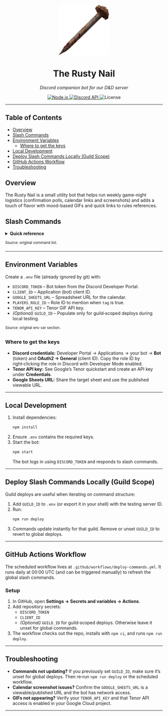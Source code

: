 <div align="center">
  <img src="./assets/RustyNail.png" alt="The Rusty Nail logo" width="160" />
  <h1>The Rusty Nail</h1>
  <p><em>Discord companion bot for our D&D server</em></p>

  <!-- Badges -->
  <p>
    <a href="https://nodejs.org/">
      <img alt="Node.js" src="https://img.shields.io/badge/Node.js-≥18.x-informational" />
    </a>
    <a href="https://discord.com/developers/docs/intro">
      <img alt="Discord API" src="https://img.shields.io/badge/Discord%20API-slash%20commands-5865F2" />
    </a>
    <img alt="License" src="https://img.shields.io/badge/license-MIT-lightgrey" />
  </p>
</div>

---

## Table of Contents
- [Overview](#overview)
- [Slash Commands](#slash-commands)
- [Environment Variables](#environment-variables)
  - [Where to get the keys](#where-to-get-the-keys)
- [Local Development](#local-development)
- [Deploy Slash Commands Locally (Guild Scope)](#deploy-slash-commands-locally-guild-scope)
- [GitHub Actions Workflow](#github-actions-workflow)
- [Troubleshooting](#troubleshooting)

## Overview
The Rusty Nail is a small utility bot that helps run weekly game-night logistics (confirmation polls, calendar links and screenshots) and adds a touch of flavor with mood-based GIFs and quick links to rules references. 

## Slash Commands
<details>
<summary><strong>Quick reference</strong></summary>

| Command | Purpose |
|---|---|
| <code>/nail confirm prompt [date] [time] [tag]</code> | Post a confirmation message for the requested Saturday (defaults to the next upcoming Saturday at 8 PM NZ). Optional <code>date</code> (ISO <code>YYYY-MM-DD</code> from the next four Saturdays), <code>time</code> (half‑hour slots from 5 PM–9 PM NZ), and <code>tag</code> (boolean to mention the players role). |
| <code>/nail confirm list [time] [tag]</code> | List the next four scheduled Saturdays in a numbered message with the same optional time/tag overrides and adds emoji reactions. |
| <code>/nail calendar link</code> | Reply with the shared Google Sheet URL. |
| <code>/nail calendar pic [size]</code> | Capture a screenshot of the calendar (<code>small</code>/<code>large</code>). Defaults to small. |
| <code>/nail react mood &lt;mood&gt;</code> | Post a D&D-themed GIF with moods: excited, worried, scared, happy, sad, angry. |
| <code>/nail rules phb</code> | Link to the 2024 Player’s Handbook. |
| <code>/nail rules class &lt;class&gt;</code> | Link directly to the selected class section (Cleric, Druid, Ranger, Rogue, Wizard). |
</details>

<sup>Source: original command list.</sup>

---

## Environment Variables
Create a `.env` file (already ignored by git) with:
- `DISCORD_TOKEN` – Bot token from the Discord Developer Portal.
- `CLIENT_ID` – Application (bot) client ID.
- `GOOGLE_SHEETS_URL` – Spreadsheet URL for the calendar.
- `PLAYERS_ROLE_ID` – Role ID to mention when `tag` is true.
- `TENOR_API_KEY` – Tenor GIF API key.
- *(Optional)* `GUILD_ID` – Populate only for guild‑scoped deploys during local testing.

<sup>Source: original env var section.</sup>

### Where to get the keys
- **Discord credentials:** Developer Portal → Applications → your bot → **Bot** (token) and **OAuth2 → General** (client ID). Copy the role ID by right‑clicking the role in Discord with Developer Mode enabled.
- **Tenor API key:** See Google’s Tenor quickstart and create an API key under **Credentials**.
- **Google Sheets URL:** Share the target sheet and use the published viewable URL. 

---

## Local Development
1. Install dependencies:
   ```bash
   npm install
   ```
2. Ensure `.env` contains the required keys.
3. Start the bot:
   ```bash
   npm start
   ```
   The bot logs in using `DISCORD_TOKEN` and responds to slash commands. 

---

## Deploy Slash Commands Locally (Guild Scope)
Guild deploys are useful when iterating on command structure:
1. Add `GUILD_ID` to `.env` (or export it in your shell) with the testing server ID.
2. Run:
   ```bash
   npm run deploy
   ```
3. Commands update instantly for that guild. Remove or unset `GUILD_ID` to revert to global deploys. 

---

## GitHub Actions Workflow
The scheduled workflow lives at `.github/workflows/deploy-commands.yml`. It runs daily at 00:00 UTC (and can be triggered manually) to refresh the global slash commands.

### Setup
1. In GitHub, open **Settings → Secrets and variables → Actions**.
2. Add repository secrets:
   - `DISCORD_TOKEN`
   - `CLIENT_ID`
   - *(Optional)* `GUILD_ID` for guild‑scoped deploys. Otherwise leave it unset for global commands.
3. The workflow checks out the repo, installs with `npm ci`, and runs `npm run deploy`. 

---

## Troubleshooting
- **Commands not updating?** If you previously set `GUILD_ID`, make sure it’s unset for global deploys. Then re‑run `npm run deploy` or the scheduled workflow.
- **Calendar screenshot issues?** Confirm the `GOOGLE_SHEETS_URL` is a viewable/published URL and the bot has network access.
- **GIFs not appearing?** Verify your `TENOR_API_KEY` and that Tenor API access is enabled in your Google Cloud project.

---